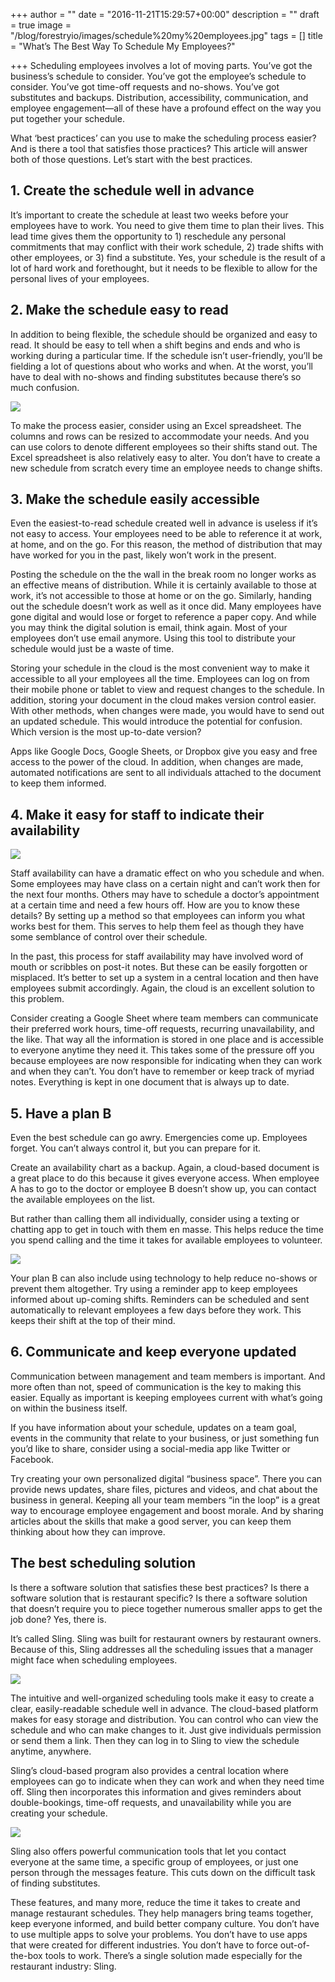 +++
author = ""
date = "2016-11-21T15:29:57+00:00"
description = ""
draft = true
image = "/blog/forestryio/images/schedule%20my%20employees.jpg"
tags = []
title = "What’s The Best Way To Schedule My Employees?"

+++
Scheduling employees involves a lot of moving parts. You’ve got the business’s schedule to consider. You’ve got the employee’s schedule to consider. You’ve got time-off requests and no-shows. You’ve got substitutes and backups. Distribution, accessibility, communication, and employee engagement—all of these have a profound effect on the way you put together your schedule.

What ‘best practices’ can you use to make the scheduling process easier? And is there a tool that satisfies those practices? This article will answer both of those questions. Let’s start with the best practices.

## 1\. Create the schedule well in advance

It’s important to create the schedule at least two weeks before your employees have to work. You need to give them time to plan their lives. This lead time gives them the opportunity to 1) reschedule any personal commitments that may conflict with their work schedule, 2) trade shifts with other employees, or 3) find a substitute. Yes, your schedule is the result of a lot of hard work and forethought, but it needs to be flexible to allow for the personal lives of your employees.

## 2\. Make the schedule easy to read

In addition to being flexible, the schedule should be organized and easy to read. It should be easy to tell when a shift begins and ends and who is working during a particular time. If the schedule isn’t user-friendly, you’ll be fielding a lot of questions about who works and when. At the worst, you’ll have to deal with no-shows and finding substitutes because there’s so much confusion.

![](/blog/forestryio/images/image04-2.jpg)

To make the process easier, consider using an Excel spreadsheet. The columns and rows can be resized to accommodate your needs. And you can use colors to denote different employees so their shifts stand out. The Excel spreadsheet is also relatively easy to alter. You don’t have to create a new schedule from scratch every time an employee needs to change shifts.

## 3\. Make the schedule easily accessible

Even the easiest-to-read schedule created well in advance is useless if it’s not easy to access. Your employees need to be able to reference it at work, at home, and on the go. For this reason, the method of distribution that may have worked for you in the past, likely won’t work in the present.

Posting the schedule on the the wall in the break room no longer works as an effective means of distribution. While it is certainly available to those at work, it’s not accessible to those at home or on the go. Similarly, handing out the schedule doesn’t work as well as it once did. Many employees have gone digital and would lose or forget to reference a paper copy. And while you may think the digital solution is email, think again. Most of your employees don’t use email anymore. Using this tool to distribute your schedule would just be a waste of time.

Storing your schedule in the cloud is the most convenient way to make it accessible to all your employees all the time. Employees can log on from their mobile phone or tablet to view and request changes to the schedule. In addition, storing your document in the cloud makes version control easier. With other methods, when changes were made, you would have to send out an updated schedule. This would introduce the potential for confusion. Which version is the most up-to-date version?

Apps like Google Docs, Google Sheets, or Dropbox give you easy and free access to the power of the cloud. In addition, when changes are made, automated notifications are sent to all individuals attached to the document to keep them informed.

## 4\. Make it easy for staff to indicate their availability

![](/blog/forestryio/images/image03.jpg)

Staff availability can have a dramatic effect on who you schedule and when. Some employees may have class on a certain night and can’t work then for the next four months. Others may have to schedule a doctor’s appointment at a certain time and need a few hours off. How are you to know these details? By setting up a method so that employees can inform you what works best for them. This serves to help them feel as though they have some semblance of control over their schedule.

In the past, this process for staff availability may have involved word of mouth or scribbles on post-it notes. But these can be easily forgotten or misplaced. It’s better to set up a system in a central location and then have employees submit accordingly. Again, the cloud is an excellent solution to this problem.

Consider creating a Google Sheet where team members can communicate their preferred work hours, time-off requests, recurring unavailability, and the like. That way all the information is stored in one place and is accessible to everyone anytime they need it. This takes some of the pressure off you because employees are now responsible for indicating when they can work and when they can’t. You don’t have to remember or keep track of myriad notes. Everything is kept in one document that is always up to date.

## 5\. Have a plan B

Even the best schedule can go awry. Emergencies come up. Employees forget. You can’t always control it, but you can prepare for it.

Create an availability chart as a backup. Again, a cloud-based document is a great place to do this because it gives everyone access. When employee A has to go to the doctor or employee B doesn’t show up, you can contact the available employees on the list.

But rather than calling them all individually, consider using a texting or chatting app to get in touch with them en masse. This helps reduce the time you spend calling and the time it takes for available employees to volunteer.

![](/blog/forestryio/images/image00-3.jpg)

Your plan B can also include using technology to help reduce no-shows or prevent them altogether. Try using a reminder app to keep employees informed about up-coming shifts. Reminders can be scheduled and sent automatically to relevant employees a few days before they work. This keeps their shift at the top of their mind.

## 6\. Communicate and keep everyone updated

Communication between management and team members is important. And more often than not, speed of communication is the key to making this easier. Equally as important is keeping employees current with what’s going on within the business itself.

If you have information about your schedule, updates on a team goal, events in the community that relate to your business, or just something fun you’d like to share, consider using a social-media app like Twitter or Facebook.

Try creating your own personalized digital “business space”. There you can provide news updates, share files, pictures and videos, and chat about the business in general. Keeping all your team members “in the loop” is a great way to encourage employee engagement and boost morale. And by sharing articles about the skills that make a good server, you can keep them thinking about how they can improve.

## The best scheduling solution

Is there a software solution that satisfies these best practices? Is there a software solution that is restaurant specific? Is there a software solution that doesn’t require you to piece together numerous smaller apps to get the job done? Yes, there is.

It’s called Sling. Sling was built for restaurant owners by restaurant owners. Because of this, Sling addresses all the scheduling issues that a manager might face when scheduling employees.

![](/blog/forestryio/images/image05-3.png)

The intuitive and well-organized scheduling tools make it easy to create a clear, easily-readable schedule well in advance. The cloud-based platform makes for easy storage and distribution. You can control who can view the schedule and who can make changes to it. Just give individuals permission or send them a link. Then they can log in to Sling to view the schedule anytime, anywhere.

Sling’s cloud-based program also provides a central location where employees can go to indicate when they can work and when they need time off. Sling then incorporates this information and gives reminders about double-bookings, time-off requests, and unavailability while you are creating your schedule.

![](/blog/forestryio/images/image02-1.png)

Sling also offers powerful communication tools that let you contact everyone at the same time, a specific group of employees, or just one person through the messages feature. This cuts down on the difficult task of finding substitutes.

These features, and many more, reduce the time it takes to create and manage restaurant schedules. They help managers bring teams together, keep everyone informed, and build better company culture. You don’t have to use multiple apps to solve your problems. You don’t have to use apps that were created for different industries. You don’t have to force out-of-the-box tools to work. There’s a single solution made especially for the restaurant industry: Sling.